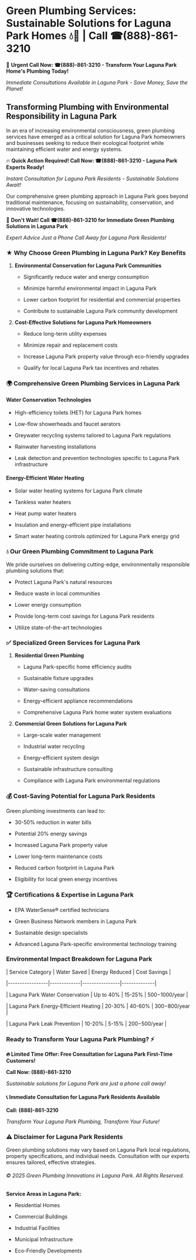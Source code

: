 # Green Plumbing Services: Sustainable Solutions for Laguna Park Homes 💧🌿 | Call ☎(888)-861-3210

🚨 **Urgent Call Now: ☎(888)-861-3210 - Transform Your Laguna Park Home's Plumbing Today!**
*Immediate Consultations Available in Laguna Park - Save Money, Save the Planet!*

## Transforming Plumbing with Environmental Responsibility in Laguna Park

In an era of increasing environmental consciousness, green plumbing services have emerged as a critical solution for Laguna Park homeowners and businesses seeking to reduce their ecological footprint while maintaining efficient water and energy systems. 

🔥 **Quick Action Required! Call Now: ☎(888)-861-3210 - Laguna Park Experts Ready!**
*Instant Consultation for Laguna Park Residents - Sustainable Solutions Await!*

Our comprehensive green plumbing approach in Laguna Park goes beyond traditional maintenance, focusing on sustainability, conservation, and innovative technologies.

🚨 **Don't Wait! Call ☎(888)-861-3210 for Immediate Green Plumbing Solutions in Laguna Park**
*Expert Advice Just a Phone Call Away for Laguna Park Residents!*

### ★ Why Choose Green Plumbing in Laguna Park? Key Benefits

1. **Environmental Conservation for Laguna Park Communities** 
   - Significantly reduce water and energy consumption
   - Minimize harmful environmental impact in Laguna Park
   - Lower carbon footprint for residential and commercial properties
   - Contribute to sustainable Laguna Park community development

2. **Cost-Effective Solutions for Laguna Park Homeowners** 
   - Reduce long-term utility expenses
   - Minimize repair and replacement costs
   - Increase Laguna Park property value through eco-friendly upgrades
   - Qualify for local Laguna Park tax incentives and rebates

### 🌍 Comprehensive Green Plumbing Services in Laguna Park

#### Water Conservation Technologies
- High-efficiency toilets (HET) for Laguna Park homes
- Low-flow showerheads and faucet aerators
- Greywater recycling systems tailored to Laguna Park regulations
- Rainwater harvesting installations
- Leak detection and prevention technologies specific to Laguna Park infrastructure

#### Energy-Efficient Water Heating
- Solar water heating systems for Laguna Park climate
- Tankless water heaters
- Heat pump water heaters
- Insulation and energy-efficient pipe installations
- Smart water heating controls optimized for Laguna Park energy grid

### 💧 Our Green Plumbing Commitment to Laguna Park

We pride ourselves on delivering cutting-edge, environmentally responsible plumbing solutions that:
- Protect Laguna Park's natural resources
- Reduce waste in local communities
- Lower energy consumption
- Provide long-term cost savings for Laguna Park residents
- Utilize state-of-the-art technologies

### ✅ Specialized Green Services for Laguna Park

1. **Residential Green Plumbing**
   - Laguna Park-specific home efficiency audits
   - Sustainable fixture upgrades
   - Water-saving consultations
   - Energy-efficient appliance recommendations
   - Comprehensive Laguna Park home water system evaluations

2. **Commercial Green Solutions for Laguna Park**
   - Large-scale water management
   - Industrial water recycling
   - Energy-efficient system design
   - Sustainable infrastructure consulting
   - Compliance with Laguna Park environmental regulations

### 💰 Cost-Saving Potential for Laguna Park Residents

Green plumbing investments can lead to:
- 30-50% reduction in water bills
- Potential 20% energy savings
- Increased Laguna Park property value
- Lower long-term maintenance costs
- Reduced carbon footprint in Laguna Park
- Eligibility for local green energy incentives

### 🏆 Certifications & Expertise in Laguna Park

- EPA WaterSense® certified technicians
- Green Business Network members in Laguna Park
- Sustainable design specialists
- Advanced Laguna Park-specific environmental technology training

### Environmental Impact Breakdown for Laguna Park

| Service Category | Water Saved | Energy Reduced | Cost Savings |
|-----------------|-------------|----------------|--------------|
| Laguna Park Water Conservation | Up to 40% | 15-25% | $500-$1000/year |
| Laguna Park Energy-Efficient Heating | 20-30% | 40-60% | $300-$800/year |
| Laguna Park Leak Prevention | 10-20% | 5-15% | $200-$500/year |

### Ready to Transform Your Laguna Park Plumbing? ⚡

**🔥 Limited Time Offer: Free Consultation for Laguna Park First-Time Customers!**

**Call Now: (888)-861-3210**
*Sustainable solutions for Laguna Park are just a phone call away!*

#### 📞 Immediate Consultation for Laguna Park Residents Available

**Call: (888)-861-3210**
*Transform Your Laguna Park Plumbing, Transform Your Future!*

### ⚠️ Disclaimer for Laguna Park Residents

Green plumbing solutions may vary based on Laguna Park local regulations, property specifications, and individual needs. Consultation with our experts ensures tailored, effective strategies.

###### © 2025 Green Plumbing Innovations in Laguna Park. All Rights Reserved.

**Service Areas in Laguna Park:** 
- Residential Homes
- Commercial Buildings
- Industrial Facilities
- Municipal Infrastructure
- Eco-Friendly Developments